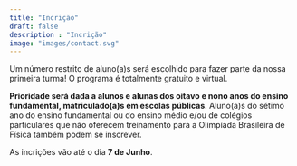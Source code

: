 ```yaml
---
title: "Incrição"
draft: false
description : "Incrição"
image: "images/contact.svg"
---
```


Um número restrito de aluno(a)s será escolhido para fazer parte da nossa primeira turma! O programa é totalmente gratuito e virtual.

**Prioridade será dada a alunos e alunas dos oitavo e nono anos do ensino fundamental, matriculado(a)s em escolas públicas**. Aluno(a)s do sétimo ano do ensino fundamental ou do ensino médio e/ou de colégios particulares que não oferecem treinamento para a Olimpíada Brasileira de Física também podem se inscrever.

As incrições vão até o dia **7 de Junho**.
